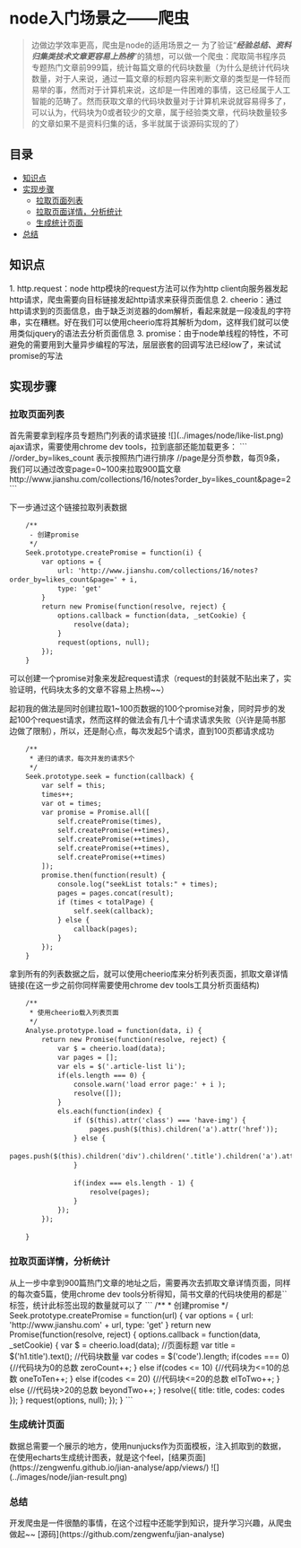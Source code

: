 # node入门场景之——爬虫
> 边做边学效率更高，爬虫是node的适用场景之一
> 为了验证“***经验总结、资料归集类技术文章更容易上热榜***”的猜想，可以做一个爬虫：爬取简书程序员专题热门文章前999篇，统计每篇文章的代码块数量（为什么是统计代码块数量，对于人来说，通过一篇文章的标题内容来判断文章的类型是一件轻而易举的事，然而对于计算机来说，这却是一件困难的事情，这已经属于人工智能的范畴了。然而获取文章的代码块数量对于计算机来说就容易得多了，可以认为，代码块为0或者较少的文章，属于经验类文章，代码块数量较多的文章如果不是资料归集的话，多半就属于谈源码实现的了）

## 目录
- [知识点](#1)
- [实现步骤](#2)
    + [拉取页面列表](#2.1)
    + [拉取页面详情，分析统计](#2.2)
    + [生成统计页面](#2.3)
- [总结](#3)

<h2 id='1'>知识点</h2>
1. http.request：node http模块的request方法可以作为http client向服务器发起http请求，爬虫需要向目标链接发起http请求来获得页面信息
2. cheerio：通过http请求到的页面信息，由于缺乏浏览器的dom解析，看起来就是一段凌乱的字符串，实在糟糕。好在我们可以使用cheerio库将其解析为dom，这样我们就可以使用类似jquery的语法去分析页面信息
3. promise：由于node单线程的特性，不可避免的需要用到大量异步编程的写法，层层嵌套的回调写法已经low了，来试试promise的写法

<h2 id='2'>实现步骤</h2>
<h3 id='2.1'>拉取页面列表</h3>
首先需要拿到程序员专题热门列表的请求链接
![](../images/node/like-list.png)
ajax请求，需要使用chrome dev tools，拉到底部还能加载更多：
```
//order_by=likes_count 表示按照热门进行排序
//page是分页参数，每页9条，我们可以通过改变page=0~100来拉取900篇文章
http://www.jianshu.com/collections/16/notes?order_by=likes_count&page=2
```

下一步通过这个链接拉取列表数据
```
    /**
     - 创建promise
     */
    Seek.prototype.createPromise = function(i) {
        var options = {
            url: 'http://www.jianshu.com/collections/16/notes?order_by=likes_count&page=' + i,
            type: 'get'
        }
        return new Promise(function(resolve, reject) {
            options.callback = function(data, _setCookie) {
                resolve(data);
            }
            request(options, null);
        });
    }

```
可以创建一个promise对象来发起request请求（request的封装就不贴出来了，实验证明，代码块太多的文章不容易上热榜~~）

起初我的做法是同时创建拉取1~100页数据的100个promise对象，同时异步的发起100个request请求，然而这样的做法会有几十个请求请求失败（兴许是简书那边做了限制），所以，还是耐心点，每次发起5个请求，直到100页都请求成功
```
    /**
     * 递归的请求，每次并发的请求5个
     */
    Seek.prototype.seek = function(callback) {
        var self = this;
        times++;
        var ot = times;
        var promise = Promise.all([
            self.createPromise(times),
            self.createPromise(++times),
            self.createPromise(++times),
            self.createPromise(++times),
            self.createPromise(++times)
        ]);
        promise.then(function(result) {
            console.log("seekList totals:" + times);
            pages = pages.concat(result);
            if (times < totalPage) {
                self.seek(callback);
            } else {
                callback(pages);
            }
        });
    }
```

拿到所有的列表数据之后，就可以使用cheerio库来分析列表页面，抓取文章详情链接(在这一步之前你同样需要使用chrome dev tools工具分析页面结构)
```
    /**
     * 使用cheerio载入列表页面
     */
    Analyse.prototype.load = function(data, i) {
        return new Promise(function(resolve, reject) {
            var $ = cheerio.load(data);
            var pages = [];
            var els = $('.article-list li');
            if(els.length === 0) {
                console.warn('load error page:' + i );
                resolve([]);
            }
            els.each(function(index) {
                if ($(this).attr('class') === 'have-img') {
                    pages.push($(this).children('a').attr('href'));
                } else {
                    pages.push($(this).children('div').children('.title').children('a').attr('href'));
                }
               
                if(index === els.length - 1) {
                    resolve(pages);
                }
            });
        });
        
    }
```

<h3 id='2.2'>拉取页面详情，分析统计</h3>
从上一步中拿到900篇热门文章的地址之后，需要再次去抓取文章详情页面，同样的每次查5篇，使用chrome dev tools分析得知，简书文章的代码块使用的都是`<code></code>`标签，统计此标签出现的数量就可以了
```
    /**
     * 创建promise
     */
    Seek.prototype.createPromise = function(url) {
        var options = {
            url: 'http://www.jianshu.com' + url,
            type: 'get'
        }
        return new Promise(function(resolve, reject) {
            options.callback = function(data, _setCookie) {
                var $ = cheerio.load(data);
                //页面标题
                var title = $('h1.title').text();
                //代码块数量
                var codes = $('code').length;
                if(codes === 0) {//代码块为0的总数
                    zeroCount++;
                } else if(codes <= 10) {//代码块为<=10的总数
                    oneToTen++;
                } else if(codes <= 20) {//代码块<=20的总数
                    elToTwo++;
                } else {//代码块>20的总数
                    beyondTwo++;
                }
                resolve({
                    title: title,
                    codes: codes
                });
            }
            request(options, null);
        });
    }
```
<h3 id='2.3'>生成统计页面</h3>
数据总需要一个展示的地方，使用nunjucks作为页面模板，注入抓取到的数据，在使用echarts生成统计图表，就是这个feel，[结果页面](https://zengwenfu.github.io/jian-analyse/app/views/)
![](../images/node/jian-result.png)

<h3 id='3'>总结</h3>
开发爬虫是一件很酷的事情，在这个过程中还能学到知识，提升学习兴趣，从爬虫做起~~
[源码](https://github.com/zengwenfu/jian-analyse)





